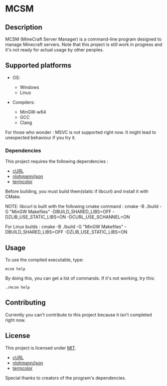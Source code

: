 # MCSM

## Description

MCSM (MineCraft Server Manager) is a command-line program designed to manage Minecraft servers. Note that this project is still work in progress and it's not ready for actual usage by other peoples.

## Supported platforms

* OS:
  * Windows
  * Linux

* Compilers:
  * MinGW-w64
  * GCC
  * Clang

For those who wonder : MSVC is not supported right now. It might lead to unexpected behaviour if you try it.

### Dependencies

This project requires the following dependencies :

* [cURL](https://github.com/curl/curl)
* [nlohmann/json](https://github.com/nlohmann/json)
* [termcolor](https://github.com/ikalnytskyi/termcolor)

Before building, you must build them(static if libcurl) and install it with CMake.

NOTE: libcurl is built with the following cmake command : cmake -B ./build -G "MinGW Makefiles" -DBUILD_SHARED_LIBS=OFF -DZLIB_USE_STATIC_LIBS=ON -DCURL_USE_SCHANNEL=ON

For Linux builds : cmake -B ./build -G "MinGW Makefiles" -DBUILD_SHARED_LIBS=OFF -DZLIB_USE_STATIC_LIBS=ON

## Usage

To use the compiled executable, type:

    mcsm help

By doing this, you can get a list of commands. If it's not working, try this:

    ./mcsm help

## Contributing

Currently you can't contribute to this project because it isn't completed right now.

## License

This project is licensed under [MIT](LICENSE).

* [cURL](https://curl.se/docs/copyright.html)
* [nlohmann/json](https://github.com/nlohmann/json/blob/develop/LICENSE.MIT)
* [termcolor](https://github.com/ikalnytskyi/termcolor/LICENSE)

Special thanks to creators of the program's dependencies.

